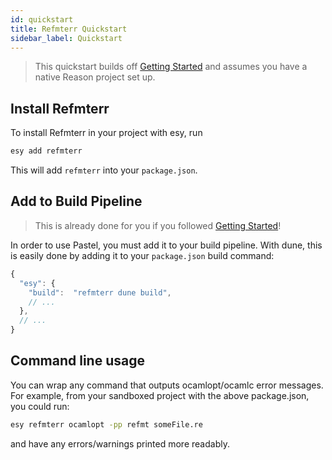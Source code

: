 ```yaml
---
id: quickstart
title: Refmterr Quickstart
sidebar_label: Quickstart
---
```


> This quickstart builds off [Getting Started](../getting-started) and assumes you have a native Reason project set up.

## Install Refmterr

To install Refmterr in your project with esy, run

```bash
esy add refmterr
```

This will add `refmterr` into your `package.json`.

## Add to Build Pipeline

> This is already done for you if you followed [Getting Started](../getting-started)!

In order to use Pastel, you must add it to your build pipeline. With dune, this is easily done by adding it to your `package.json` build command:

```js
{
  "esy": {
    "build":  "refmterr dune build",
    // ...
  },
  // ...
}
```

## Command line usage

You can wrap any command that outputs ocamlopt/ocamlc error messages. For example, from your sandboxed project with the above package.json, you could run:

```bash
esy refmterr ocamlopt -pp refmt someFile.re
```

and have any errors/warnings printed more readably.
